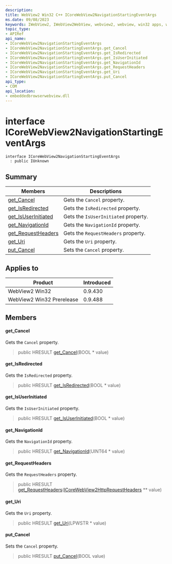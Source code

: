 ```yaml
---
description: 
title: WebView2 Win32 C++ ICoreWebView2NavigationStartingEventArgs
ms.date: 09/08/2023
keywords: IWebView2, IWebView2WebView, webview2, webview, win32 apps, win32, edge, ICoreWebView2, ICoreWebView2Controller, browser control, edge html, ICoreWebView2NavigationStartingEventArgs
topic_type: 
- APIRef
api_name:
- ICoreWebView2NavigationStartingEventArgs
- ICoreWebView2NavigationStartingEventArgs.get_Cancel
- ICoreWebView2NavigationStartingEventArgs.get_IsRedirected
- ICoreWebView2NavigationStartingEventArgs.get_IsUserInitiated
- ICoreWebView2NavigationStartingEventArgs.get_NavigationId
- ICoreWebView2NavigationStartingEventArgs.get_RequestHeaders
- ICoreWebView2NavigationStartingEventArgs.get_Uri
- ICoreWebView2NavigationStartingEventArgs.put_Cancel
api_type:
- COM
api_location:
- embeddedbrowserwebview.dll
---
```


# interface ICoreWebView2NavigationStartingEventArgs

```
interface ICoreWebView2NavigationStartingEventArgs
  : public IUnknown
```

## Summary

 Members                        | Descriptions
--------------------------------|---------------------------------------------
[get_Cancel](#get_cancel) | Gets the `Cancel` property.
[get_IsRedirected](#get_isredirected) | Gets the `IsRedirected` property.
[get_IsUserInitiated](#get_isuserinitiated) | Gets the `IsUserInitiated` property.
[get_NavigationId](#get_navigationid) | Gets the `NavigationId` property.
[get_RequestHeaders](#get_requestheaders) | Gets the `RequestHeaders` property.
[get_Uri](#get_uri) | Gets the `Uri` property.
[put_Cancel](#put_cancel) | Sets the `Cancel` property.

## Applies to

Product                         | Introduced
--------------------------------|---------------------------------------------
WebView2 Win32            |    0.9.430
WebView2 Win32 Prerelease |    0.9.488

## Members

#### get_Cancel

Gets the `Cancel` property.

> public HRESULT [get_Cancel](#get_cancel)(BOOL * value)

#### get_IsRedirected

Gets the `IsRedirected` property.

> public HRESULT [get_IsRedirected](#get_isredirected)(BOOL * value)

#### get_IsUserInitiated

Gets the `IsUserInitiated` property.

> public HRESULT [get_IsUserInitiated](#get_isuserinitiated)(BOOL * value)

#### get_NavigationId

Gets the `NavigationId` property.

> public HRESULT [get_NavigationId](#get_navigationid)(UINT64 * value)

#### get_RequestHeaders

Gets the `RequestHeaders` property.

> public HRESULT [get_RequestHeaders](#get_requestheaders)([ICoreWebView2HttpRequestHeaders](icorewebview2httprequestheaders.md) ** value)

#### get_Uri

Gets the `Uri` property.

> public HRESULT [get_Uri](#get_uri)(LPWSTR * value)

#### put_Cancel

Sets the `Cancel` property.

> public HRESULT [put_Cancel](#put_cancel)(BOOL value)

